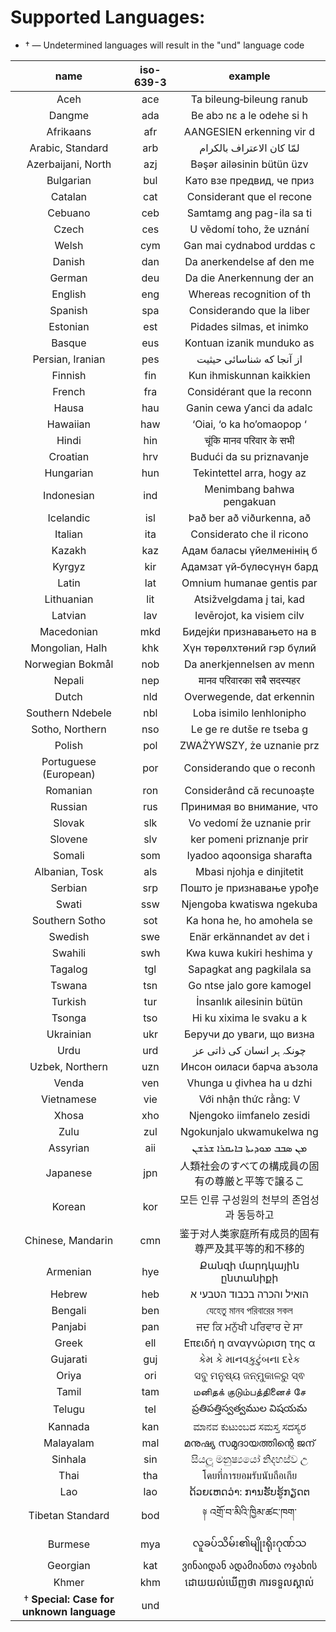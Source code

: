 Supported Languages:
=================

- † — Undetermined languages will result in the "und" language code

| name | iso-639-3 | example |
|:----:|:---------:|:-------:|
| Aceh | ace | Ta bileung‐bileung ranub |
| Dangme | ada | Be abɔ nɛ a le odehe si h |
| Afrikaans | afr | AANGESIEN erkenning vir d |
| Arabic, Standard | arb | لمّا كان الاعتراف بالكرام |
| Azerbaijani, North | azj | Bəşər ailəsinin bütün üzv |
| Bulgarian | bul | Като взе предвид, че приз |
| Catalan | cat | Considerant que el recone |
| Cebuano | ceb | Samtamg ang pag-ila sa ti |
| Czech | ces | U vědomí toho, že uznání |
| Welsh | cym | Gan mai cydnabod urddas c |
| Danish | dan | Da anerkendelse af den me |
| German | deu | Da die Anerkennung der an |
| English | eng | Whereas recognition of th |
| Spanish | spa | Considerando que la liber |
| Estonian | est | Pidades silmas, et inimko |
| Basque | eus | Kontuan izanik munduko as |
| Persian, Iranian | pes | از آنجا که شناسائی حیثیت |
| Finnish | fin | Kun ihmiskunnan kaikkien |
| French | fra | Considérant que la reconn |
| Hausa | hau | Ganin cewa ƴanci da adalc |
| Hawaiian | haw | ‘Oiai, ‘o ka ho’omaopop ‘ |
| Hindi | hin | चूंकि मानव परिवार के सभी |
| Croatian | hrv | Budući da su priznavanje |
| Hungarian | hun | Tekintettel arra, hogy az |
| Indonesian | ind | Menimbang bahwa pengakuan |
| Icelandic | isl | Það ber að viðurkenna, að |
| Italian | ita | Considerato che il ricono |
| Kazakh | kaz | Адам баласы үйелменінің б |
| Kyrgyz | kir | Адамзат үй‐бүлөсүнүн бард |
| Latin | lat | Omnium humanae gentis par |
| Lithuanian | lit | Atsižvelgdama į tai, kad |
| Latvian | lav | Ievērojot, ka visiem cilv |
| Macedonian | mkd | Бидејќи признавањето на в |
| Mongolian, Halh | khk | Хүн төрөлхтөний гэр бүлий |
| Norwegian Bokmål | nob | Da anerkjennelsen av menn |
| Nepali | nep | मानव परिवारका सबै सदस्यहर |
| Dutch | nld | Overwegende, dat erkennin |
| Southern Ndebele | nbl | Loba isimilo lenhlonipho |
| Sotho, Northern | nso | Le ge re dutše re tseba g |
| Polish | pol | ZWAŻYWSZY, że uznanie prz |
| Portuguese (European) | por | Considerando que o reconh |
| Romanian | ron | Considerând că recunoaște |
| Russian | rus | Принимая во внимание, что |
| Slovak | slk | Vo vedomí že uznanie prir |
| Slovene | slv | ker pomeni priznanje prir |
| Somali | som | Iyadoo aqoonsiga sharafta |
| Albanian, Tosk | als | Mbasi njohja e dinjitetit |
| Serbian | srp | Пошто је признавање урође |
| Swati | ssw | Njengoba kwatiswa ngekuba |
| Southern Sotho | sot | Ka hona he, ho amohela se |
| Swedish | swe | Enär erkännandet av det i |
| Swahili | swh | Kwa kuwa kukiri heshima y |
| Tagalog | tgl | Sapagkat ang pagkilala sa |
| Tswana | tsn | Go ntse jalo gore kamogel |
| Turkish | tur | İnsanlık ailesinin bütün |
| Tsonga | tso | Hi ku xixima le svaku a k |
| Ukrainian | ukr | Беручи до уваги, що визна |
| Urdu | urd | چونکہ ہر انسان کی ذاتی عز |
| Uzbek, Northern | uzn | Инсон оиласи барча аъзола |
| Venda | ven | Vhunga u ḓivhea ha u dzhi |
| Vietnamese | vie | Với nhận thức rằng: V |
| Xhosa | xho | Njengoko iimfanelo zesidi |
| Zulu | zul | Ngokunjalo ukwamukelwa ng |
| Assyrian | aii | ܡܢ ܣܒܒ ܡܘܕܝܬܐ ܒܐܝܩܪܐ ܫܪܫܢ |
| Japanese | jpn | 人類社会のすべての構成員の固有の尊厳と平等で譲るこ |
| Korean | kor | 모든 인류 구성원의 천부의 존엄성과 동등하고 |
| Chinese, Mandarin | cmn | 鉴于对人类家庭所有成员的固有尊严及其平等的和不移的 |
| Armenian | hye | Քանզի մարդկային ընտանիքի |
| Hebrew | heb | הואיל והכרה בכבוד הטבעי א |
| Bengali | ben | যেহেতু মানব পরিবারের সকল |
| Panjabi | pan | ਜਦ ਕਿ ਮਨੁੱਖੀ ਪਰਿਵਾਰ ਦੇ ਸਾ |
| Greek | ell | Επειδή η αναγνώριση της α |
| Gujarati | guj | કેમ કે માનવકુટુંબના દરેક |
| Oriya | ori | ସବୁ ମନୁଷ୍ୟ ଜନ୍ମୁକାଳରୁ ସ୍ଵ |
| Tamil | tam | மனிதக் குடும்பத்தினைச் சே |
| Telugu | tel | ప్రతిపత్తిస్వత్వముల విషయమ |
| Kannada | kan | ಮಾನವ ಕುಟುಂಬದ ಸಮಸ್ತ ಸದಸ್ಯರ |
| Malayalam | mal | മനുഷ്യ സമുദായത്തിന്റെ ജന് |
| Sinhala | sin | සියලූ මනුෂ්‍යයෝ නිදහස්ව උ |
| Thai | tha | โดยที่การยอมรับนับถือเกีย |
| Lao | lao | ດ້ວຍເຫດວ່າ: ການຮັບຮູ້ກຽດຕ |
| Tibetan Standard | bod | ༈ འགྲོ་བ་མིའི་ཁྱིམ་ཚང་ཁག་ |
| Burmese | mya | လူခပ်သိမ်း၏မျိုးရိုးဂုဏ်သ |
| Georgian | kat | ვინაიდან ადამიანთა ოჯახის |
| Khmer | khm | ដោយយល់ឃើញថា ការទទួលស្គាល់ |
| † **Special: Case for unknown language** | und |  |
